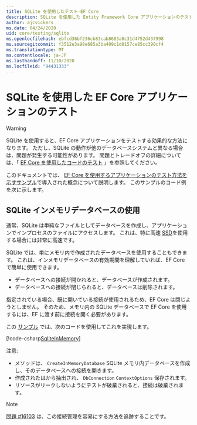 ```yaml
---
title: SQLite を使用したテスト-EF Core
description: SQLite を使用した Entity Framework Core アプリケーションのテスト
author: ajcvickers
ms.date: 04/24/2020
uid: core/testing/sqlite
ms.openlocfilehash: ebfcd36bf236cb83cab8683a8c31d4752d437998
ms.sourcegitcommit: f3512e3a98e685a3ba409c1d0157ce85cc390cf4
ms.translationtype: MT
ms.contentlocale: ja-JP
ms.lasthandoff: 11/10/2020
ms.locfileid: "94431333"
---
```

# <a name="using-sqlite-to-test-an-ef-core-application"></a>SQLite を使用した EF Core アプリケーションのテスト

> [!WARNING]
> SQLite を使用すると、EF Core アプリケーションをテストする効果的な方法になります。
> ただし、SQLite の動作が他のデータベースシステムと異なる場合は、問題が発生する可能性があります。
> 問題とトレードオフの詳細については、「 [EF Core を使用したコードのテスト](xref:core/testing/index) 」を参照してください。  

このドキュメントでは、 [EF Core を使用するアプリケーションのテスト方法を示すサンプル](xref:core/testing/testing-sample)で導入された概念について説明します。
このサンプルのコード例を次に示します。

## <a name="using-sqlite-in-memory-databases"></a>SQLite インメモリデータベースの使用

通常、SQLite は単純なファイルとしてデータベースを作成し、アプリケーションでインプロセスのファイルにアクセスします。
これは、特に高速 [SSD](https://en.wikipedia.org/wiki/Solid-state_drive)を使用する場合には非常に高速です。

SQLite では、単にメモリ内で作成されたデータベースを使用することもできます。
これは、インメモリデータベースの有効期間を理解していれば、EF Core で簡単に使用できます。

* データベースへの接続が開かれると、データベースが作成されます。
* データベースへの接続が閉じられると、データベースは削除されます。

指定されている場合、既に開いている接続が使用されるため、EF Core は閉じようとしません。
そのため、メモリ内の SQLite データベースで EF Core を使用するには、EF に渡す前に接続を開く必要があります。  

この [サンプル](xref:core/testing/testing-sample) では、次のコードを使用してこれを実現します。

[!code-csharp[SqliteInMemory](../../../samples/core/Miscellaneous/Testing/ItemsWebApi/Tests/SqliteInMemoryItemsControllerTest.cs?name=SqliteInMemory)]

注意:

* メソッドは、 `CreateInMemoryDatabase` SQLite メモリ内データベースを作成し、そのデータベースへの接続を開きます。
* 作成されたはから抽出され、 `DbConnection` `ContextOptions` 保存されます。
* リソースがリークしないようにテストが破棄されると、接続は破棄されます。

> [!NOTE]
> [問題 #16103](https://github.com/dotnet/efcore/issues/16103) は、この接続管理を容易にする方法を追跡することです。
